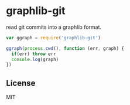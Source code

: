 # graphlib-git

read git commits into a graphlib format.

``` js
var ggraph = require('graphlib-git')

ggraph(process.cwd(), function (err, graph) {
  if(err) throw err
  console.log(graph)
})
```

## License

MIT
